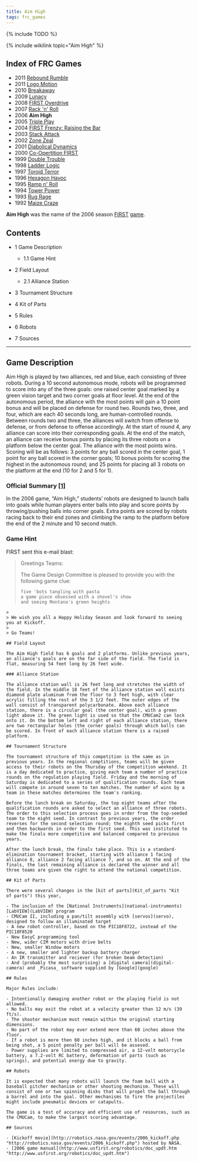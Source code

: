 ```yaml
---
title: Aim High
tags: frc_games
---
```

{% include TODO %}

{% include wikilink topic="Aim High" %}

## Index of FRC Games

- 2011 [Rebound Rumble](Rebound_Rumble "Rebound Rumble")
- 2011 [Logo Motion](Logo_Motion "Logo Motion")
- 2010 [Breakaway](Breakaway "Breakaway")
- 2009 [Lunacy](Lunacy "Lunacy")
- 2008 [FIRST Overdrive](FIRST_Overdrive "FIRST Overdrive")
- 2007 [Rack 'n' Roll](Rack_%27n%27_Roll "Rack 'n' Roll")
- 2006 **Aim High**
- 2005 [Triple Play](triple-play)
- 2004 [FIRST Frenzy: Raising the Bar](FIRST_Frenzy:_Raising_the_Bar "FIRST Frenzy: Raising the Bar")
- 2003 [Stack Attack](Stack_Attack "Stack Attack")
- 2002 [Zone Zeal](Zone_Zeal "Zone Zeal")
- 2001 [Diabolical Dynamics](Diabolical_Dynamics "Diabolical Dynamics")
- 2000 [Co-Opertition FIRST](Co-Opertition_FIRST "Co-Opertition FIRST")
- 1999 [Double Trouble](Double_Trouble "Double Trouble")
- 1998 [Ladder Logic](Ladder_Logic "Ladder Logic")
- 1997 [Toroid Terror](Toroid_Terror "Toroid Terror")
- 1996 [Hexagon Havoc](Hexagon_Havoc "Hexagon Havoc")
- 1995 [Ramp n' Roll](Ramp_n%27_Roll "Ramp n' Roll")
- 1994 [Tower Power](Tower_Power "Tower Power")
- 1993 [Rug Rage](Rug_Rage "Rug Rage")
- 1992 [Maize Craze](Maize_Craze "Maize Craze")

**Aim High** was the name of the 2006 season [FIRST](first) [game](frc-games "FRC Games").

## Contents

- 1 Game Description

  - 1.1 Game Hint

- 2 Field Layout

  - 2.1 Alliance Station

- 3 Tournament Structure
- 4 Kit of Parts
- 5 Rules
- 6 Robots
- 7 Sources

--------------------------------------------------------------------------------

## Game Description

Aim High is played by two alliances, red and blue, each consisting of three robots. During a 10 second autonomous mode, robots will be programmed to score into any of the three goals: one raised center goal marked by a green vision target and two corner goals at floor level. At the end of the autonomous period, the alliance with the most points will gain a 10 point bonus and will be placed on defense for round two. Rounds two, three, and four, which are each 40 seconds long, are human-controlled rounds. Between rounds two and three, the alliances will switch from offense to defense, or from defense to offense accordingly. At the start of round 4, any alliance can score into their corresponding goals. At the end of the match, an alliance can receive bonus points by placing its three robots on a platform below the center goal. The alliance with the most points wins. Scoring will be as follows: 3 points for any ball scored in the center goal, 1 point for any ball scored in the corner goals; 10 bonus points for scoring the highest in the autonomous round; and 25 points for placing all 3 robots on the platform at the end (10 for 2 and 5 for 1).

### Official Summary [[1]](https://web.archive.org/web/20150316194933/http://www3.usfirst.org/sites/default/files/uploadedFiles/Who/FIRST_History/FRC_Game_Summaries_Photos.pdf "https://web.archive.org/web/20150316194933/http://www3.usfirst.org/sites/default/files/uploadedFiles/Who/FIRST_History/FRC_Game_Summaries_Photos.pdf")
In the 2006 game, “Aim High,” students’ robots are designed to launch balls into goals while human players enter balls into play and score points by throwing/pushing balls into corner goals. Extra points are scored by robots racing back to their end zones and climbing the ramp to the platform before the end of the 2 minute and 10 second match. 

### Game Hint

FIRST sent this e-mail blast:

> Greetings Teams:
>
> The Game Design Committee is pleased to provide you with the following game clue:
>
> ```
> five 'bots tangling with pasta
> a game piece obsessed with a shovel's show
> and seeing Montana's green heights
 ```
>
> We wish you all a Happy Holiday Season and look forward to seeing you at Kickoff.
>
> Go Teams!

## Field Layout

The Aim High field has 6 goals and 2 platforms. Unlike previous years, an alliance's goals are on the far side of the field. The field is flat, measuring 54 feet long by 26 feet wide.

### Alliance Station

The alliance station wall is 26 feet long and stretches the width of the field. In the middle 18 feet of the alliance station wall exists diamond plate aluminum from the floor to 3 feet high, with clear acrylic filling the rest of the 3 1/2 feet. The outer edges of the wall consist of transparent polycarbonate. Above each alliance station, there is a circular goal (the center goal), with a green light above it. The green light is used so that the CMUCam2 can lock onto it. On the bottom left and right of each alliance station, there are two rectangular holes (the corner goals) through which balls can be scored. In front of each alliance station there is a raised platform.

## Tournament Structure

The tournament structure of this competition is the same as in previous years. In the regional comptitions, teams will be given access to their robots on the Thursday of the competition weekend. It is a day dedicated to practice, giving each team a number of practice rounds on the regulation playing field. Friday and the morning of Saturday is dedicated to a series of qualification rounds. Each team will compete in around seven to ten matches. The number of wins by a team in these matches determines the team's ranking.

Before the lunch break on Saturday, the top eight teams after the qualification rounds are asked to select an alliance of three robots. The order to this selection process goes in order from the top-seeded team to the eight seed. In contrast to previous years, the order reverses for the second selection round; the eighth seed picks first and then backwards in order to the first seed. This was instituted to make the finals more competitive and balanced compared to previous years.

After the lunch break, the finals take place. This is a standard-elimination tournament bracket, starting with alliance 1 facing alliance 8, alliance 2 facing alliance 7, and so on. At the end of the finals, the last remaining alliance is declared the winner and all three teams are given the right to attend the national competition.

## Kit of Parts

There were several changes in the [kit of parts](Kit_of_parts "Kit
of parts") this year,

- The inclusion of the [National Instruments](national-instruments) [LabVIEW](LabVIEW) program
- CMUCam II, including a pan/tilt assembly with [servos](servo), designed to follow an illuminated target
- A new robot controller, based on the PIC18F8722, instead of the PIC18F8520
- New EasyC programming tool
- New, wider CIM motors with drive belts
- New, smaller Window motors
- A new, smaller and lighter backup battery charger
- An IR transmitter and reciever (for broken beam detection)
- And (probably the most surprising) a [digital camera](digital-camera) and _Picasa_ software supplied by [Google](google)

## Rules

Major Rules include:

- Intentionally damaging another robot or the playing field is not allowed.
- No balls may exit the robot at a velocity greater than 12 m/s (39 ft/s).
- The shooter mechanism must remain within the original starting dimensions.
- No part of the robot may ever extend more than 60 inches above the floor.
- If a robot is more then 60 inches high, and it blocks a ball from being shot, a 5 point penalty per ball will be assesed.
- Power supplies are limited to compressed air, a 12-volt motorcycle battery, a 7.2-volt RC battery, deformation of parts (such as springs), and potential energy due to gravity.

## Robots

It is expected that many robots will launch the foam ball with a baseball pitcher mechanism or other shooting mechanism. These will consist of one or two spinning disks that will propel the ball through a barrel and into the goal. Other mechanisms to fire the projectiles might include pneumatic devices or catapults.

The game is a test of accuracy and efficient use of resources, such as the CMUCam, to make the largest scoring advantage.

## Sources

- [Kickoff movie](http://robotics.nasa.gov/events/2006_kickoff.php "http://robotics.nasa.gov/events/2006_kickoff.php") hosted by NASA.
- [2006 game manual](http://www.usfirst.org/robotics/doc_updt.htm "http://www.usfirst.org/robotics/doc_updt.htm")
